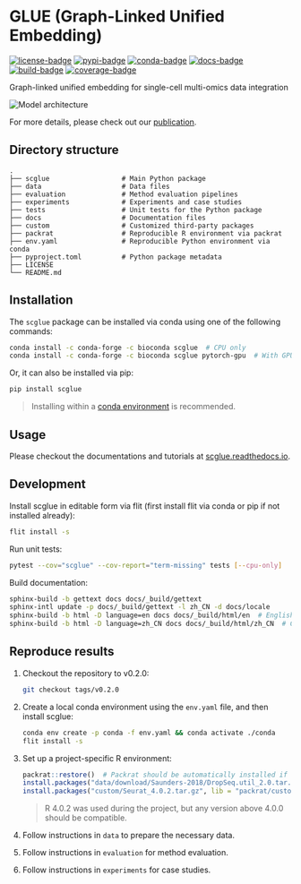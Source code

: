 # GLUE (Graph-Linked Unified Embedding)

[![license-badge](https://img.shields.io/badge/License-MIT-yellow.svg)](https://opensource.org/licenses/MIT)
[![pypi-badge](https://img.shields.io/pypi/v/scglue)](https://pypi.org/project/scglue)
[![conda-badge](https://anaconda.org/bioconda/scglue/badges/version.svg)](https://anaconda.org/bioconda/scglue)
[![docs-badge](https://readthedocs.org/projects/scglue/badge/?version=latest)](https://scglue.readthedocs.io/en/latest/?badge=latest)
[![build-badge](https://github.com/gao-lab/GLUE/actions/workflows/build.yml/badge.svg)](https://github.com/gao-lab/GLUE/actions/workflows/build.yml)
[![coverage-badge](https://img.shields.io/endpoint?url=https://gist.githubusercontent.com/Jeff1995/e704b2f886ff6a37477311b90fdf7efa/raw/coverage.json)](https://github.com/gao-lab/GLUE/actions/workflows/build.yml)

Graph-linked unified embedding for single-cell multi-omics data integration

![Model architecture](docs/_static/architecture.svg)

For more details, please check out our [publication](https://doi.org/10.1038/s41587-022-01284-4).

## Directory structure

```
.
├── scglue                  # Main Python package
├── data                    # Data files
├── evaluation              # Method evaluation pipelines
├── experiments             # Experiments and case studies
├── tests                   # Unit tests for the Python package
├── docs                    # Documentation files
├── custom                  # Customized third-party packages
├── packrat                 # Reproducible R environment via packrat
├── env.yaml                # Reproducible Python environment via conda
├── pyproject.toml          # Python package metadata
├── LICENSE
└── README.md
```

## Installation

The `scglue` package can be installed via conda using one of the following commands:

```sh
conda install -c conda-forge -c bioconda scglue  # CPU only
conda install -c conda-forge -c bioconda scglue pytorch-gpu  # With GPU support
```

Or, it can also be installed via pip:

```sh
pip install scglue
```

> Installing within a
> [conda environment](https://conda.io/projects/conda/en/latest/user-guide/tasks/manage-environments.html)
> is recommended.

## Usage

Please checkout the documentations and tutorials at
[scglue.readthedocs.io](https://scglue.readthedocs.io).

## Development

Install scglue in editable form via flit (first install flit via conda or pip
if not installed already):

```sh
flit install -s
```

Run unit tests:

```sh
pytest --cov="scglue" --cov-report="term-missing" tests [--cpu-only]
```

Build documentation:

```sh
sphinx-build -b gettext docs docs/_build/gettext
sphinx-intl update -p docs/_build/gettext -l zh_CN -d docs/locale
sphinx-build -b html -D language=en docs docs/_build/html/en  # English version
sphinx-build -b html -D language=zh_CN docs docs/_build/html/zh_CN  # Chinese version
```

## Reproduce results

1. Checkout the repository to v0.2.0:

   ```sh
   git checkout tags/v0.2.0
   ```

2. Create a local conda environment using the `env.yaml` file,
and then install scglue:

   ```sh
   conda env create -p conda -f env.yaml && conda activate ./conda
   flit install -s
   ```

3. Set up a project-specific R environment:

   ```R
   packrat::restore()  # Packrat should be automatically installed if not available.
   install.packages("data/download/Saunders-2018/DropSeq.util_2.0.tar.gz", repos = NULL)
   install.packages("custom/Seurat_4.0.2.tar.gz", lib = "packrat/custom", repos = NULL)
   ```

   > R 4.0.2 was used during the project, but any version above 4.0.0 should be compatible.

4. Follow instructions in `data` to prepare the necessary data.
5. Follow instructions in `evaluation` for method evaluation.
6. Follow instructions in `experiments` for case studies.
